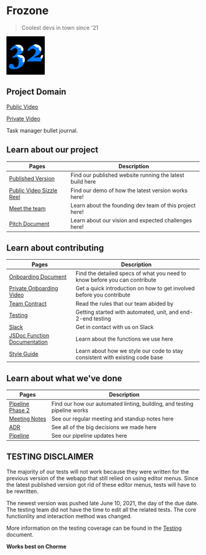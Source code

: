 # Frozone
> Coolest devs in town since '21

<img src="admin/branding/teamLogo.png" height="100" width="100">

## Project Domain
[Public Video](https://youtu.be/PQr6d_wbea0)

[Private Video](https://www.youtube.com/watch?v=2_-LjXbEd_U)

Task manager bullet journal.

## Learn about our project
| Pages | Description |
|---| ---|
|[Published Version](https://cse110-sp21-group32.github.io/cse110-sp21-group32/)| Find our published website running the latest build here
| [Public Video Sizzle Reel](https://youtu.be/PQr6d_wbea0) | Find our demo of how the latest version works here!|
| [Meet the team](./admin/team.md)| Learn about the founding dev team of this project here!
| [Pitch Document](specs/pitch/Starting%20Pitch.pdf) | Learn about our vision and expected challenges here!

## Learn about contributing
| Pages | Description |
|---| ---|
| [Onboarding Document](./admin/onboarding.md) | Find the detailed specs of what you need to know before you can contribute
| [Private Onboarding Video](https://www.youtube.com/watch?v=2_-LjXbEd_U) | Get a quick introduction on how to get involved before you contribute
| [Team Contract](./admin/misc/rules.md) | Read the rules that our team abided by
| [Testing]((test/testing.md))| Getting started with automated, unit, and end-2-end testing
| [Slack](https://cse110-sp21-group32.slack.com/)| Get in contact with us on Slack 
| [JSDoc Function Documentation](specs/documentation/index.html) | Learn about the functions we use here
| [Style Guide](style-guide.md) | Learn about how we style our code to stay consistent with existing code base

## Learn about what we've done
|Pages | Description|
| ---| ---|
| [Pipeline Phase 2](admin/cipipeline/phas2.md) | Find our how our automated linting, building, and testing pipeline works |
| [Meeting Notes](admin/meetings/) | See our regular meeting and standup notes here
| [ADR](specs/adrs/) | See all of the big decisions we made here 
| [Pipeline](admin/cipipeline/) | See our pipeline updates here

## TESTING DISCLAIMER

The majority of our tests will not work because they were written for the previous version of the webapp that still relied on using editor menus. Since the latest published version got rid of these editor menus, tests will have to be rewritten.

The newest version was pushed late June 10, 2021, the day of the due date. The testing team did not have the time to edit all the related tests. The core functionlity and interaction method was changed.

More information on the testing coverage can be found in the [Testing]((test/testing.md)) document.

**Works best on Chorme**
